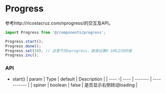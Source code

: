# Progress
参考http://ricostacruz.com/nprogress/的交互及API。

```js
import Progress from '@/components/progress';

Progress.start();
Progress.done();
Progress.set(30); // 这里不同nprogress，直接设置0-100之间的值
Progress.inc();
```

### API
- start()
| param | Type | default | Description |
| ---- -| ---- | ------- | ----------- |
| spiner | boolean | false | 是否显示右侧转动loading | 